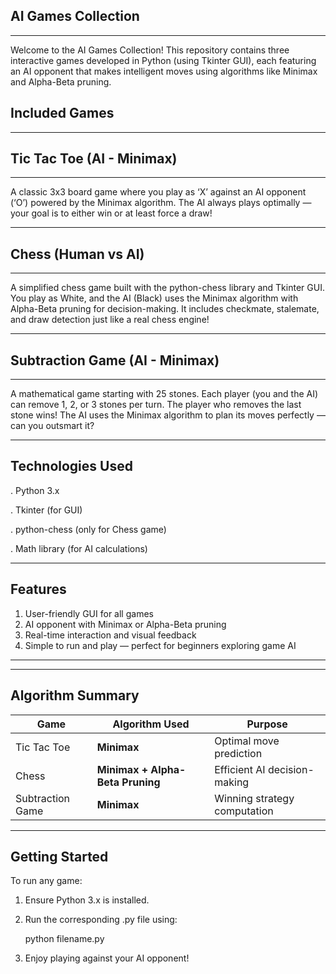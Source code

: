 ## AI Games Collection
---
Welcome to the AI Games Collection!
This repository contains three interactive games developed in Python (using Tkinter GUI), each featuring an AI opponent that makes intelligent moves using algorithms like Minimax and Alpha-Beta pruning.

## Included Games
---
## Tic Tac Toe (AI - Minimax)
---

A classic 3x3 board game where you play as ‘X’ against an AI opponent (‘O’) powered by the Minimax algorithm.
The AI always plays optimally — your goal is to either win or at least force a draw!

---
## Chess (Human vs AI)
---

A simplified chess game built with the python-chess library and Tkinter GUI.
You play as White, and the AI (Black) uses the Minimax algorithm with Alpha-Beta pruning for decision-making.
It includes checkmate, stalemate, and draw detection just like a real chess engine!

---
## Subtraction Game (AI - Minimax)
---

A mathematical game starting with 25 stones.
Each player (you and the AI) can remove 1, 2, or 3 stones per turn.
The player who removes the last stone wins!
The AI uses the Minimax algorithm to plan its moves perfectly — can you outsmart it? 

---
Technologies Used
---

. Python 3.x

. Tkinter (for GUI)

. python-chess (only for Chess game)

. Math library (for AI calculations)

---
Features
---

1.  User-friendly GUI for all games
2.  AI opponent with Minimax or Alpha-Beta pruning
3.  Real-time interaction and visual feedback
4.  Simple to run and play — perfect for beginners exploring game AI

---
---
Algorithm Summary
---

| Game             | Algorithm Used                   | Purpose                      |
| ---------------- | -------------------------------- | ---------------------------- |
| Tic Tac Toe      | **Minimax**                      | Optimal move prediction      |
| Chess            | **Minimax + Alpha-Beta Pruning** | Efficient AI decision-making |
| Subtraction Game | **Minimax**                      | Winning strategy computation |

---
Getting Started
---

To run any game:

1. Ensure Python 3.x is installed.

2. Run the corresponding .py file using:
   
     python filename.py
   
4. Enjoy playing against your AI opponent!

